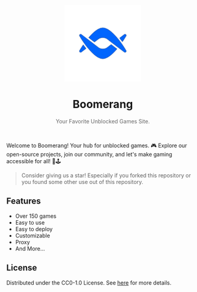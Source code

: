 <p align="center"><img src="https://raw.githubusercontent.com/PlayBoomerang/Boomerang/main/imgs/icon.png" height="200"></p>
<h1 align="center">Boomerang</h1>
<p align="center" style="opacity: 0.65;">Your Favorite Unblocked Games Site.</p>
<br>

Welcome to Boomerang! Your hub for unblocked games. 🎮 Explore our open-source projects, join our community, and let's make gaming accessible for all! 🚀🕹️

> Consider giving us a star! Especially if you forked this repository or you found some other use out of this repository.

## Features

-   Over 150 games
-   Easy to use
-   Easy to deploy
-   Customizable
-   Proxy
-   And More...

## License

Distributed under the CC0-1.0 License. See [here](https://github.com/PlayBoomerang/Boomerang/blob/main/LICENSE.md) for more details.
